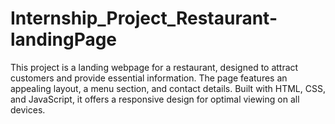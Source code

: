 # Internship_Project_Restaurant-landingPage
This project is a landing webpage for a restaurant, designed to attract customers and provide essential information. The page features an appealing layout, a menu section, and contact details. Built with HTML, CSS, and JavaScript, it offers a responsive design for optimal viewing on all devices.
